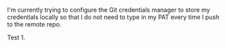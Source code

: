 I'm currently trying to configure the Git credentials manager to store my credentials locally so that I  do not need to type in my PAT every time I push to the remote repo. 

Test 1.
